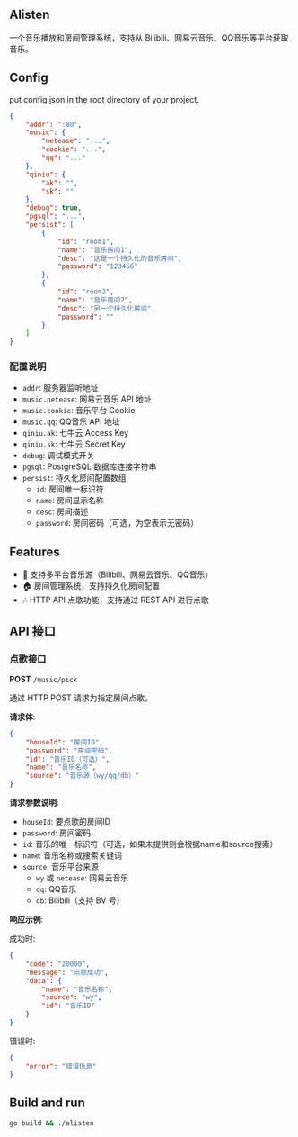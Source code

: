 ## Alisten

一个音乐播放和房间管理系统，支持从 Bilibili、网易云音乐、QQ音乐等平台获取音乐。

## Config

put config.json in the root directory of your project.

```json
{
    "addr": ":80",
    "music": {
        "netease": "...",
        "cookie": "...",
        "qq": "..."
    },
    "qiniu": {
        "ak": "",
        "sk": ""
    },
    "debug": true,
    "pgsql": "...",
    "persist": [
        {
            "id": "room1",
            "name": "音乐房间1",
            "desc": "这是一个持久化的音乐房间",
            "password": "123456"
        },
        {
            "id": "room2", 
            "name": "音乐房间2",
            "desc": "另一个持久化房间",
            "password": ""
        }
    ]
}
```

### 配置说明

- `addr`: 服务器监听地址
- `music.netease`: 网易云音乐 API 地址
- `music.cookie`: 音乐平台 Cookie
- `music.qq`: QQ音乐 API 地址
- `qiniu.ak`: 七牛云 Access Key
- `qiniu.sk`: 七牛云 Secret Key
- `debug`: 调试模式开关
- `pgsql`: PostgreSQL 数据库连接字符串
- `persist`: 持久化房间配置数组
  - `id`: 房间唯一标识符
  - `name`: 房间显示名称
  - `desc`: 房间描述
  - `password`: 房间密码（可选，为空表示无密码）

## Features

- 🎵 支持多平台音乐源（Bilibili、网易云音乐、QQ音乐）
- 🏠 房间管理系统，支持持久化房间配置
- 🎶 HTTP API 点歌功能，支持通过 REST API 进行点歌

## API 接口

### 点歌接口

**POST** `/music/pick`

通过 HTTP POST 请求为指定房间点歌。

**请求体**:

```json
{
    "houseId": "房间ID",
    "password": "房间密码",
    "id": "音乐ID（可选）",
    "name": "音乐名称",
    "source": "音乐源（wy/qq/db）"
}
```

**请求参数说明**:

- `houseId`: 要点歌的房间ID
- `password`: 房间密码
- `id`: 音乐的唯一标识符（可选，如果未提供则会根据name和source搜索）
- `name`: 音乐名称或搜索关键词
- `source`: 音乐平台来源
  - `wy` 或 `netease`: 网易云音乐
  - `qq`: QQ音乐
  - `db`: Bilibili（支持 BV 号）

**响应示例**:

成功时:

```json
{
    "code": "20000",
    "message": "点歌成功",
    "data": {
        "name": "音乐名称",
        "source": "wy",
        "id": "音乐ID"
    }
}
```

错误时:

```json
{
    "error": "错误信息"
}
```

## Build and run

```bash
go build && ./alisten
```
